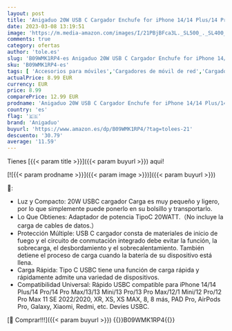 ```yaml
---
layout: post
title: 'Anigaduo 20W USB C Cargador Enchufe for iPhone 14/14 Plus/14 Pro/14 Pro Max/13/12/11/8/XS/XS MAX/XR/X  iPad  AirPods  USBC Cabezal Carga Adaptador Tipo C Pared Cargado Corriente'
date: 2023-03-08 13:19:51
image: 'https://m.media-amazon.com/images/I/21PBjBFca3L._SL500_._SL400_.jpg'
comments: true
category: ofertas
author: 'tole.es'
slug: 'B09WMK1RP4-es Anigaduo 20W USB C Cargador Enchufe for iPhone 14/14...'
sku: 'B09WMK1RP4-es'
tags: [ 'Accesorios para móviles','Cargadores de móvil de red','Cargadores para móviles','Comunicación móvil y accesorios','Electrónica','anigaduo','ipad','iphone','🇪🇸', ]
actualPrice: 8.99 EUR
currency: EUR
price: 8.99
comparePrice: 12.99 EUR
prodname: 'Anigaduo 20W USB C Cargador Enchufe for iPhone 14/14 Plus/14 Pro/14 Pro Max/13/12/11/8/XS/XS MAX/XR/X  iPad  AirPods  USBC Cabezal Carga Adaptador Tipo C Pared Cargado Corriente'
country: 'es'
flag: '🇪🇸'
brand: 'Anigaduo'
buyurl: 'https://www.amazon.es/dp/B09WMK1RP4/?tag=tolees-21'
descuento: '30.79'
average: '11.59'
---
```


Tienes [{{< param title >}}]({{< param buyurl >}}) aqui!

[![{{< param prodname >}}]({{< param image >}})]({{< param buyurl >}})

🔎:

- Luz y Compacto: 20W USBC cargador Carga es muy pequeño y ligero, por lo que simplemente puede ponerlo en su bolsillo y transportarlo.
- Lo Que Obtienes: Adaptador de potencia TipoC 20WATT.（No incluye la carga de cables de datos.）
- Protección Múltiple: USB C cargador consta de materiales de inicio de fuego y el circuito de conmutación integrado debe evitar la función, la sobrecarga, el desbordamiento y el sobrecalentamiento. También detiene el proceso de carga cuando la batería de su dispositivo está llena.
- Carga Rápida: Tipo C USBC tiene una función de carga rápida y rápidamente admite una variedad de dispositivos.
- Compatibilidad Universal: Rápido USBC compatible para iPhone 14/14 Plus/14 Pro/14 Pro Max/13/13 Mini/13 Pro/13 Pro Max/12/1 Mini/12 Pro/12 Pro Max 11 SE 2022/2020, XR, XS, XS MAX, 8, 8 más, PAD Pro, AirPods Pro, Galaxy, Xiaomi, Redmi, etc. Devies USBC.

[🛒 Comprar!!!]({{< param buyurl >}})
{{<world>}}B09WMK1RP4{{</world>}}
